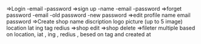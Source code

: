 =>Login
    -email
    -password
=>sign up
    -name
    -email
    -password
=>forget password
    -email
    -old password 
    -new password
=>edit profile
    name email password
=>Create shop
    name
    discription
    logo
    picture (up to 5 image)
    location
    lat
    ing
    tag
    redius
=>shop  edit
=>shop delete
=>fileter multiple
    based on location, iat , ing ,  redius , besed on tag  and created at